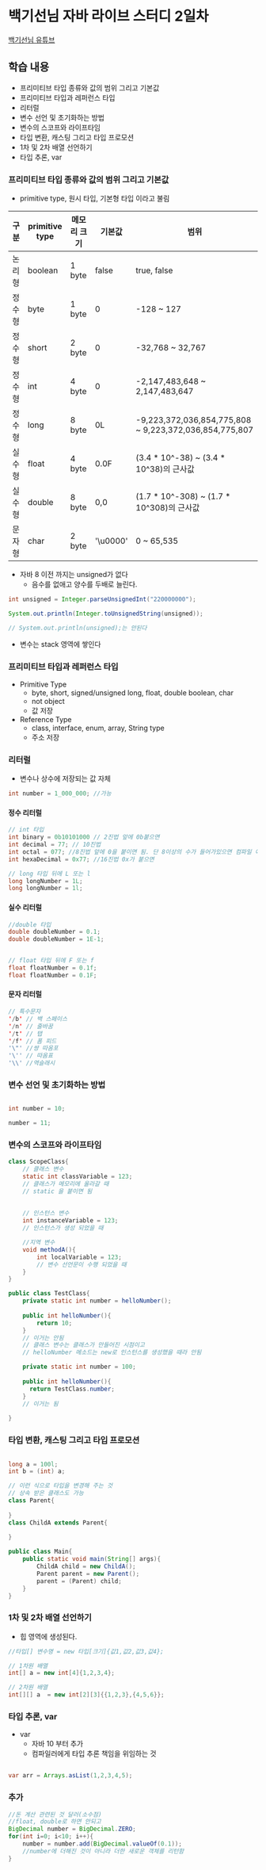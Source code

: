 # 백기선님 자바 라이브 스터디 2일차

[백기선님 유튜브](https://www.youtube.com/watch?v=peEXNN-oob4&list=PLfI752FpVCS96fSsQe2E3HzYTgdmbz6LU)

## 학습 내용
* 프리미티브 타입 종류와 값의 범위 그리고 기본값
* 프리미티브 타입과 레퍼런스 타입
* 리터럴
* 변수 선언 및 초기화하는 방법
* 변수의 스코프와 라이프타임
* 타입 변환, 캐스팅 그리고 타입 프로모션
* 1차 및 2차 배열 선언하기
* 타입 추론, var

### 프리미티브 타입 종류와 값의 범위 그리고 기본값
* primitive type, 원시 타입, 기본형 타입 이라고 불림

| 구분  | primitive type | 메모리 크기 | 기본값      | 범위                                                     |
|-----|----------------|--------|----------|--------------------------------------------------------|
| 논리형 | boolean        | 1 byte | false    | true, false                                            |
| 정수형 | byte           | 1 byte | 0        | -128 ~ 127                                             |
| 정수형 | short          | 2 byte | 0        | -32,768 ~ 32,767                                       |
| 정수형 | int            | 4 byte | 0        | -2,147,483,648 ~ 2,147,483,647                         |
| 정수형 | long           | 8 byte | 0L       | -9,223,372,036,854,775,808 ~ 9,223,372,036,854,775,807 |
| 실수형 | float          | 4 byte | 0.0F     | (3.4 * 10^-38) ~ (3.4 * 10^38)의 근사값                    |
| 실수형 | double         | 8 byte | 0,0      | (1.7 * 10^-308) ~ (1.7 * 10^308)의 근사값                  |
| 문자형 | char           | 2 byte | '\u0000' | 0 ~ 65,535                                             |

* 자바 8 이전 까지는 unsigned가 없다 
  * 음수를 없애고 양수를 두배로 늘린다.
```java
int unsigned = Integer.parseUnsignedInt("220000000");

System.out.println(Integer.toUnsignedString(unsigned));

// System.out.println(unsigned);는 안된다
```
* 변수는 stack 영역에 쌓인다
### 프리미티브 타입과 레퍼런스 타입
* Primitive Type
  * byte, short, signed/unsigned long, float, double boolean, char
  * not object
  * 값 저장
* Reference Type
  * class, interface, enum, array, String type
  * 주소 저장
### 리터럴
* 변수나 상수에 저장되는 값 자체
```java
int number = 1_000_000; //가능
```
#### 정수 리터럴
```java
// int 타입
int binary = 0b10101000 // 2진법 앞에 0b붙으면
int decimal = 77; // 10진법
int octal = 077; //8진법 앞에 0을 붙이면 됨. 단 8이상의 수가 들어가있으면 컴파일 에러
int hexaDecimal = 0x77; //16진법 0x가 붙으면

// long 타입 뒤에 L 또는 l
long longNumber = 1L; 
long longNumber = 1l;

```
#### 실수 리터럴
```java
//double 타입
double doubleNumber = 0.1;
double doubleNumber = 1E-1; 


// float 타입 뒤에 F 또는 f
float floatNumber = 0.1f; 
float floatNumber = 0.1F;

```
#### 문자 리터럴

```java
// 특수문자
'/b' // 백 스페이스
'/n' // 줄바꿈
'/t' // 탭
'/f' // 폼 피드
'\"' //쌍 따옴포
'\'' // 따옴표
'\\' //역슬래시
```
### 변수 선언 및 초기화하는 방법
```java

int number = 10;

number = 11;

```
### 변수의 스코프와 라이프타임

```java
class ScopeClass{
    // 클래스 변수
    static int classVariable = 123;
    // 클래스가 메모리에 올라갈 때
    // static 을 붙이면 됨
    
  
    // 인스턴스 변수
    int instanceVariable = 123;
    // 인스턴스가 생성 되었을 때

    //지역 변수
    void methodA(){
        int localVariable = 123;
        // 변수 선언문이 수행 되었을 때
    }
}
```
```java
public class TestClass{
    private static int number = helloNumber();
    
    public int helloNumber(){
        return 10;
    }
    // 이거는 안됨 
    // 클래스 변수는 클래스가 만들어진 시점이고
    // helloNumber 메소드는 new로 인스턴스를 생성했을 때라 안됨

    private static int number = 100;
  
    public int helloNumber(){
      return TestClass.number;
    }
    // 이거는 됨
  
}
```
### 타입 변환, 캐스팅 그리고 타입 프로모션
```java

long a = 100l;
int b = (int) a;

// 이런 식으로 타입을 변경해 주는 것
// 상속 받은 클래스도 가능
class Parent{
    
}
class ChildA extends Parent{
    
}

public class Main{
    public static void main(String[] args){
        ChildA child = new ChildA();
        Parent parent = new Parent();
        parent = (Parent) child;
    }
}
```
### 1차 및 2차 배열 선언하기
* 힙 영역에 생성된다.
```java
//타입[] 변수명 = new 타입[크기]{값1,값2,값3,값4};

// 1차원 배열
int[] a = new int[4]{1,2,3,4};

// 2차원 배열
int[][] a  = new int[2][3]{{1,2,3},{4,5,6}};
```
### 타입 추론, var


* var
  * 자바 10 부터 추가
  * 컴파일러에게 타입 추론 책임을 위임하는 것
```java

var arr = Arrays.asList(1,2,3,4,5);

```
### 추가 
```java
//돈 계산 관련된 것 달러(소수점)
//float, double로 하면 안되고
BigDecimal number = BigDecimal.ZERO;
for(int i=0; i<10; i++){
    number = number.add(BigDecimal.valueOf(0.1)); 
    //number에 더해진 것이 아니라 더한 새로운 객체를 리턴함 
}
```